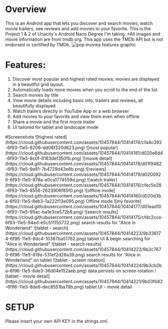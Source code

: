 # Overview
This ia an Android app that lets you discover and search movies, watch movie trailers, see reviews and add movies to your favorite. This is the Project 1 & 2 of Unacity's Android Nano Degree I'm taking. 
*All images and movie information are from tmdb.org. This app uses the TMDb API but is not endorsed or certified by TMDb.
![pop movies features graphic](https://cloud.githubusercontent.com/assets/10457844/10471730/bb8ba7ea-71e6-11e5-9443-3bb96435db85.png)
# Features:
<ol>
<li> Discover most popular and highest rated movies; movies are displayed in a beautiful grid layout.</li>
<li> Automatically loads more movies when you scroll to the end of the list
<li> Search movies by title </li>
<li> View movie details including basic info, trailers and reviews, all beautifully displayed </li>
<li> Watch trailers directly in YouTube App or a web browser</li>
<li> Add movies to your favorite and view them even when offline </li>
<li> Share a movie and the first movie trailer </li>
<li> UI tailored for tablet and landscape mode </li>
</ol>
#Screenshots
![highest rated](https://cloud.githubusercontent.com/assets/10457844/10414174/cfa4c392-6f93-11e5-8206-dd08f320d623.png)
![most popular](https://cloud.githubusercontent.com/assets/10457844/10414181/d020e6d4-6f93-11e5-8c0f-8183def350fb.png)
![movie detail](https://cloud.githubusercontent.com/assets/10457844/10414178/d01f9482-6f93-11e5-9e81-7b4729d43e8b.png)
![reviews](https://cloud.githubusercontent.com/assets/10457844/10414179/d0200926-6f93-11e5-978a-e0ca1774559d.png)
![watch trailer](https://cloud.githubusercontent.com/assets/10457844/10414176/cfec5e28-6f93-11e5-8556-2623906f85f0.png)
![offline mode](https://cloud.githubusercontent.com/assets/10457844/10414180/d020d3ba-6f93-11e5-8eb3-1a222f13e095.png)
Offline mode
![my favorite](https://cloud.githubusercontent.com/assets/10457844/10414177/d01ead10-6f93-11e5-95ac-ba1e3ce572b8.png)
![search results](https://cloud.githubusercontent.com/assets/10457844/10414175/cfdc2cce-6f93-11e5-94ed-e5c511155732.png)
search results for "Alice in Wonderland"
![tablet - search](https://cloud.githubusercontent.com/assets/10457844/10414223/9b336174-6f96-11e5-8dc4-10387ba51762.png) tablet UI & begin searching for "Alice in Wonderland" 
![tablet - search results](https://cloud.githubusercontent.com/assets/10457844/10414222/9b2c7670-6f96-11e5-819e-531ef2d28a39.png) search results for "Alice in Wonderland" on tablet
![tablet - screen rotation](https://cloud.githubusercontent.com/assets/10457844/10414224/9b3cb2ba-6f96-11e5-8de3-36d04e152aeb.png) data persists on screen rotation 
![tablet - movie detail](https://cloud.githubusercontent.com/assets/10457844/10414221/9b03fb82-6f96-11e5-8de6-dec8551ba79b.png)
tablet UI - movie detail

# SETUP
Please insert your own API KEY in the strings.xml.
